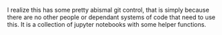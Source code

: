 I realize this has some pretty abismal git control, that is simply because 
there are no other people or dependant systems of code that need to use this. 
It is a collection of jupyter notebooks with some helper functions.
